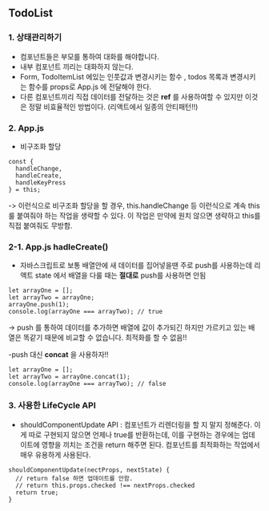 ## TodoList

### 1. 상태관리하기

- 컴포넌트들은 부모를 통하여 대화를 해야합니다.
- 내부 컴포넌트 끼리는 대화하지 않는다.
- Form, TodoItemList 에있는 인풋값과 변경시키는 함수 , todos 목록과 변경시키는 함수를 props로 App.js 에 전달해야 한다.
- 다른 컴포넌트끼리 직접 데이터를 전달하는 것은 **ref** 를 사용하여할 수 있지만 이것은 정말 비효율적인 방법이다. (리액트에서 일종의 안티패턴!!)

### 2. App.js

- 비구조화 할당
```
const {
  handleChange,
  handleCreate,
  handleKeyPress
} = this;
```
-> 이런식으로 비구조화 할당을 할 경우, this.handleChange 등 이런식으로 계속 this 룰 붙여줘야 하는 작업을 생략할 수 있다.
   이 작업은 만약에 원치 않으면 생략하고 this를 직접 붙여줘도 무방함.

### 2-1. App.js hadleCreate()

- 자바스크립트로 보통 배열안에 새 데이터를 집어넣을땐 주로 push를 사용하는데 리액트 state 에서 배열을 다룰 때는 **절대로** push를 사용하면 안됨 
```
let arrayOne = [];
let arrayTwo = arrayOne;
arrayOne.push(1);
console.log(arrayOne === arrayTwo); // true
```
-> push 를 통하여 데이터를 추가하면 배열에 값이 추가되긴 하지만 가르키고 있는 배열은 똑같기 때문에 비교할 수 없습니다. 최적화를 할 수 없음!!

-push 대신 **concat** 을 사용하자!!
```
let arrayOne = [];
let arrayTwo = arrayOne.concat(1);
console.log(arrayOne === arrayTwo); // false
```

### 3. 사용한 LifeCycle API
- shouldComponentUpdate API : 컴포넌트가 리렌더링을 할 지 말지 정해준다. 이게 따로 구현되지 않으면 언제나 true를 반환하는데, 이를 구현하는 경우에는 업데이트에 영향을 끼치는 조건을 return 해주면 된다.
컴포넌트를 최적화하는 작업에서 매우 유용하게 사용된다.
```
shouldComponentUpdate(nectProps, nextState) {
  // return false 하면 업데이트를 안함.
  // return this.props.checked !== nextProps.checked
  return true;
}
